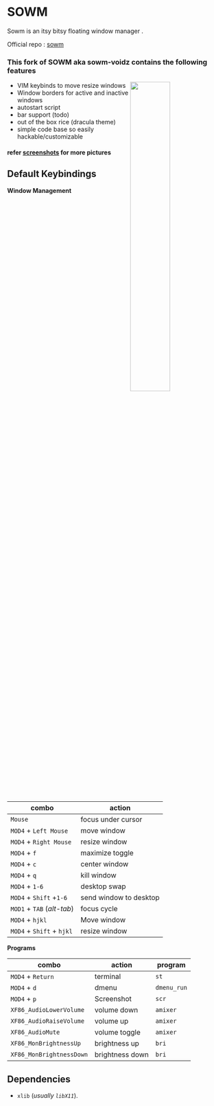 # SOWM

Sowm is an itsy bitsy floating window manager .

Official repo : [sowm](https://github.com/dylanaraps/sowm/)

### This fork of SOWM aka sowm-voidz contains the following features

<a href="https://raw.githubusercontent.com/voidz7/sowm/main/screenshots/rice.png"><img src="https://raw.githubusercontent.com/voidz7/sowm/main/screenshots/rice.png" width="43%" align="right"></a>

* VIM keybinds to move resize windows
* Window borders for active and inactive windows 
* autostart script 
* bar support (todo)
* out of the box rice (dracula theme)
* simple code base so easily hackable/customizable


#### refer [screenshots](https://github.com/voidz7/sowm/screenshots/) for more pictures 
## Default Keybindings

**Window Management**

| combo                      | action                 |
| -------------------------- | -----------------------|
| `Mouse`                    | focus under cursor     |
| `MOD4` + `Left Mouse`      | move window            |
| `MOD4` + `Right Mouse`     | resize window          |
| `MOD4` + `f`               | maximize toggle        |
| `MOD4` + `c`               | center window          |
| `MOD4` + `q`               | kill window            |
| `MOD4` + `1-6`             | desktop swap           |
| `MOD4` + `Shift` +`1-6`    | send window to desktop |
| `MOD1` + `TAB` (*alt-tab*) | focus cycle            |
| `MOD4` + `hjkl`            | Move window            |
| `MOD4` + `Shift` + `hjkl`  | resize window          |


**Programs**

| combo                    | action           | program        |
| ------------------------ | ---------------- | -------------- |
| `MOD4` + `Return`        | terminal         | `st`           |
| `MOD4` + `d`             | dmenu            | `dmenu_run`    |
| `MOD4` + `p`             | Screenshot       | `scr`          |
| `XF86_AudioLowerVolume`  | volume down      | `amixer`       |
| `XF86_AudioRaiseVolume`  | volume up        | `amixer`       |
| `XF86_AudioMute`         | volume toggle    | `amixer`       |
| `XF86_MonBrightnessUp`   | brightness up    | `bri`          |
| `XF86_MonBrightnessDown` | brightness down  | `bri`          |


## Dependencies

- `xlib` (*usually `libX11`*).
